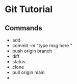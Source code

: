 # Git Tutorial

## Commands

- add 
- commit -m "type msg here "
- push origin branch
- diff
- status
- clone
- pull origin main
- 
